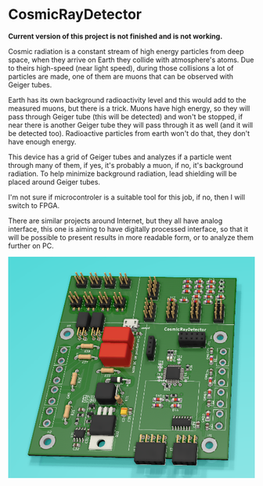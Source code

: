 # CosmicRayDetector

**Current version of this project is not finished and is not working.**

Cosmic radiation is a constant stream of high energy particles from deep space, when they arrive on Earth they collide with atmosphere's atoms. Due to theirs high-speed (near light speed), during those collisions a lot of particles are made, one of them are muons that can be observed with Geiger tubes.

Earth has its own background radioactivity level and this would add to the measured muons, but there is a trick. Muons have high energy, so they will pass through Geiger tube (this will be detected) and won't be stopped, if near there is another Geiger tube they will pass through it as well (and it will be detected too). Radioactive particles from earth won't do that, they don't have enough energy. 

This device has a grid of Geiger tubes and analyzes if a particle went through many of them, if yes, it's probably a muon, if no, it's background radiation. To help minimize background radiation,  lead shielding will be placed around Geiger tubes.

I'm not sure if microcontroler is a suitable tool for this job, if no, then I will switch to FPGA.

There are similar projects around Internet, but they all have analog interface, this one is aiming to have digitally processed interface, so that it will be possible to present results in more readable form, or to analyze them further on PC.

![sensor render](https://raw.githubusercontent.com/RobertGawron/CosmicRayDetector/master/documentation/pictures/CosmicRayDetector.png)
